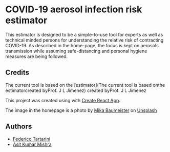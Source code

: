 # COVID-19 aerosol infection risk estimator

This estimator is designed to be a simple-to-use tool for experts as well as technical minded persons for understanding the relative risk of contracting COVID-19. As described in the home-page, the focus is kept on aerosols transmission while assuming safe-distancing and personal hygiene measures are being followed.

## Credits

The current tool is based on the [estimator](The current tool is based onthe estimatorcreated byProf. J L Jimenez) created byProf. J L Jimenez

This project was created using with [Create React App](https://github.com/facebook/create-react-app).

The image in the homepage is a  photo by [Mika Baumeister](https://unsplash.com/@mbaumi?utm_source=unsplash&utm_medium=referral&utm_content=creditCopyText) on [Unsplash](https://unsplash.com/s/photos/covid?utm_source=unsplash&utm_medium=referral&utm_content=creditCopyText)

## Authors

* [Federico Tartarini](https://www.linkedin.com/in/federico-tartarini-3991995b/)
* [Asit Kumar Mishra](https://www.linkedin.com/in/asitk/)
